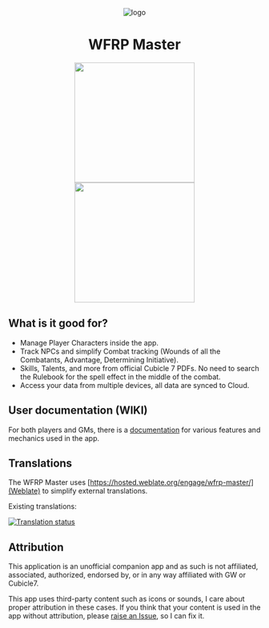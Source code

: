 <p align="center">
 <img src="https://raw.githubusercontent.com/fmasa/wfrp-master/master/app/src/main/res/mipmap-xxxhdpi/ic_launcher.png" alt="logo"/>
</p> 

<h1 align="center">WFRP Master</h1>

<p align="center">
 <a href="https://play.google.com/store/apps/details?id=cz.frantisekmasa.dnd" target="_blank">
  <img align="center" src="https://play.google.com/intl/en_gb/badges/static/images/badges/en_badge_web_generic.png" width="240"/></a>
 <br>
 <a href="https://ko-fi.com/fmasa" target="_blank">
  <img align="center" src="https://raw.githubusercontent.com/fmasa/wfrp-master/master/.github/kofi.png" width="240"/></a>
</p>

## What is it good for?

- Manage Player Characters inside the app.
- Track NPCs and simplify Combat tracking (Wounds of all the Combatants, Advantage, Determining Initiative).
- Skills, Talents, and more from official Cubicle 7 PDFs. No need to search the Rulebook for the spell effect in the middle of the combat.
- Access your data from multiple devices, all data are synced to Cloud.

## User documentation (WIKI)

For both players and GMs, there is a [documentation](https://github.com/fmasa/wfrp-master/wiki) for various features and mechanics used in the app. 

## Translations

The WFRP Master uses [https://hosted.weblate.org/engage/wfrp-master/](Weblate) to simplify external translations. 

Existing translations:

<a href="https://hosted.weblate.org/engage/wfrp-master/">
  <img src="https://hosted.weblate.org/widget/wfrp-master/application/multi-auto.svg" alt="Translation status" />
</a>

## Attribution

This application is an unofficial companion app and as such is not affiliated, associated, authorized,
endorsed by, or in any way affiliated with GW or Cubicle7.

This app uses third-party content such as icons or sounds, I care about proper attribution
in these cases. If you think that your content is used in the app without attribution,
please [raise an Issue](https://github.com/fmasa/wfrp-master/issues/new), so I can fix it.
